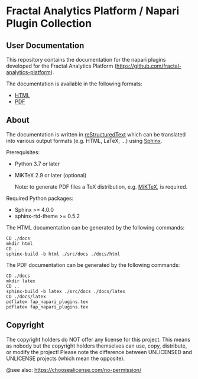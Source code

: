 # Fractal Analytics Platform / Napari Plugin Collection
## User Documentation

This repository contains the documentation for the napari plugins developed for the Fractal Analytics Platform (https://github.com/fractal-analytics-platform).

The documentation is available in the following formats:
- [HTML](https://fractal-napari-plugins-collection.github.io/user-documentation/)
- [PDF](https://github.com/fractal-napari-plugins-collection/user-documentation/raw/master/docs/latex/fap_napari_plugins.pdf)


## About

The documentation is written in [reStructuredText](https://docutils.sourceforge.io/rst.html) which can be translated into various output formats (e.g. HTML, LaTeX, ...) using [Sphinx](https://www.sphinx-doc.org/).

Prerequisites:
- Python 3.7 or later
- MiKTeX 2.9 or later (optional)

    Note: to generate PDF files a TeX distribution, e.g. [MiKTeX](https://miktex.org/), is required.

Required Python packages:
- Sphinx >= 4.0.0
- sphinx-rtd-theme >= 0.5.2

The HTML documentation can be generated by the following commands:

```
CD ./docs
mkdir html
CD ..
sphinx-build -b html ./src/docs ./docs/html
```

The PDF documentation can be generated by the following commands:

```
CD ./docs
mkdir latex
CD ..
sphinx-build -b latex ./src/docs ./docs/latex
CD ./docs/latex
pdflatex fap_napari_plugins.tex
pdflatex fap_napari_plugins.tex
```


## Copyright
The copyright holders do NOT offer any license for this project.
This means as nobody but the copyright holders themselves can use, copy, distribute, or modify the project!
Please note the difference between UNLICENSED and UNLICENSE projects (which mean the opposite).

@see also: https://choosealicense.com/no-permission/

